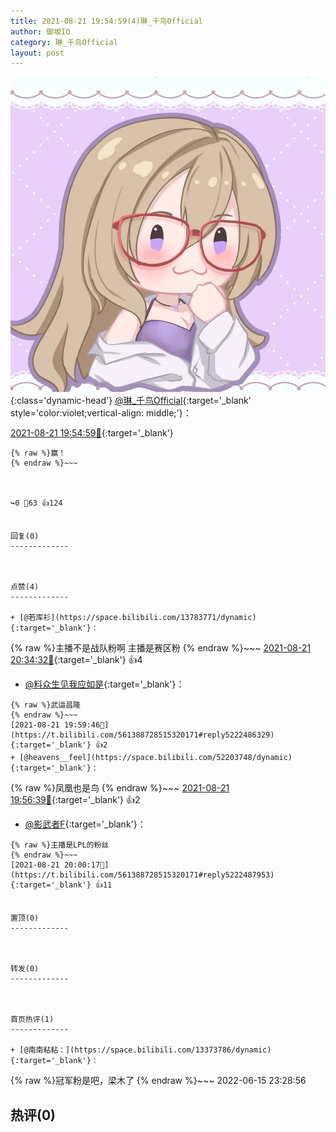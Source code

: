 ```yaml
---
title: 2021-08-21 19:54:59(4)琳_千鸟Official
author: 御坂IO
category: 琳_千鸟Official
layout: post
---
```


![img](/images/c0a88f85ebd0d056f37b114e0748e69556c8b488.jpg){:class='dynamic-head'}
[@琳_千鸟Official](https://space.bilibili.com/1620923329/dynamic){:target='_blank' style='color:violet;vertical-align: middle;'}：

[2021-08-21 19:54:59🔗](https://t.bilibili.com/561388728515320171){:target='_blank'}

~~~
{% raw %}赢！
{% endraw %}~~~



↪️0 💬63 👍124


回复(0)
-------------



点赞(4)
-------------

+ [@若库衫](https://space.bilibili.com/13783771/dynamic){:target='_blank'}：
~~~
{% raw %}主播不是战队粉啊 主播是赛区粉
{% endraw %}~~~
[2021-08-21 20:34:32🔗](https://t.bilibili.com/561388728515320171#reply5222811696){:target='_blank'} 👍4
+ [@料众生见我应如是](https://space.bilibili.com/12208899/dynamic){:target='_blank'}：
~~~
{% raw %}武运昌隆
{% endraw %}~~~
[2021-08-21 19:59:46🔗](https://t.bilibili.com/561388728515320171#reply5222486329){:target='_blank'} 👍2
+ [@heavens__feel](https://space.bilibili.com/52203748/dynamic){:target='_blank'}：
~~~
{% raw %}凤凰也是鸟
{% endraw %}~~~
[2021-08-21 19:56:39🔗](https://t.bilibili.com/561388728515320171#reply5222451561){:target='_blank'} 👍2
+ [@影武者F](https://space.bilibili.com/1291653222/dynamic){:target='_blank'}：
~~~
{% raw %}主播是LPL的粉丝
{% endraw %}~~~
[2021-08-21 20:00:17🔗](https://t.bilibili.com/561388728515320171#reply5222487953){:target='_blank'} 👍11


置顶(0)
-------------



转发(0)
-------------



首页热评(1)
-------------

+ [@南南粘粘：](https://space.bilibili.com/13373786/dynamic){:target='_blank'}：
~~~
{% raw %}冠军粉是吧，梁木了
{% endraw %}~~~
2022-06-15 23:28:56


热评(0)
-------------



